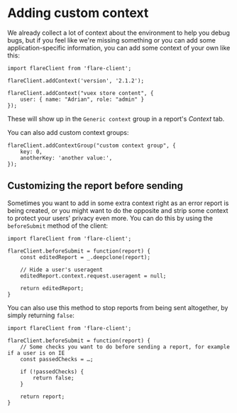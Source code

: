 # Adding custom context

We already collect a lot of context about the environment to help you debug bugs, but if you feel like we're missing something or you can add some application-specific information, you can add some context of your own like this:

```JS
import flareClient from 'flare-client';

flareClient.addContext('version', '2.1.2');

flareClient.addContext("vuex store content", {
    user: { name: "Adrian", role: "admin" }
});
```

These will show up in the `Generic context` group in a report's _Context_ tab.

You can also add custom context groups:

```JS
flareClient.addContextGroup("custom context group", {
    key: 0,
    anotherKey: 'another value:',
});

```

## Customizing the report before sending

Sometimes you want to add in some extra context right as an error report is being created, or you might want to do the opposite and strip some context to protect your users' privacy even more. You can do this by using the `beforeSubmit` method of the client:

```JS
import flareClient from 'flare-client';

flareClient.beforeSubmit = function(report) {
    const editedReport = _.deepclone(report);

    // Hide a user's useragent
    editedReport.context.request.useragent = null;

    return editedReport;
}
```

You can also use this method to stop reports from being sent altogether, by simply returning `false`:

```JS
import flareClient from 'flare-client';

flareClient.beforeSubmit = function(report) {
    // Some checks you want to do before sending a report, for example if a user is on IE
    const passedChecks = …;

    if (!passedChecks) {
        return false;
    }

    return report;
}
```

